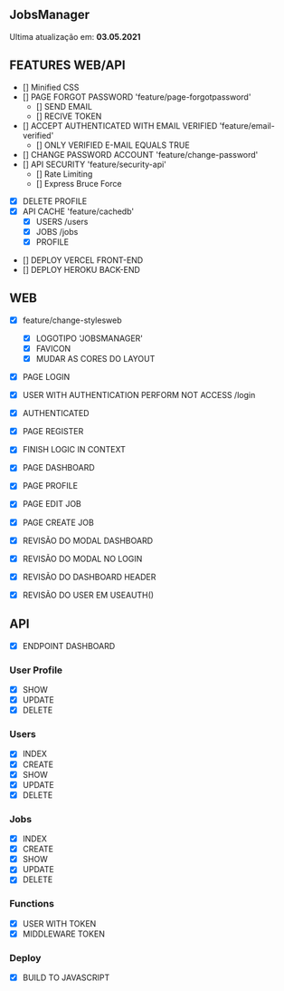 ## JobsManager

Ultima atualização em: **03.05.2021**

## **FEATURES WEB/API**

- [] Minified CSS
- [] PAGE FORGOT PASSWORD 'feature/page-forgotpassword'
  - [] SEND EMAIL
  - [] RECIVE TOKEN
- [] ACCEPT AUTHENTICATED WITH EMAIL VERIFIED 'feature/email-verified'
  - [] ONLY VERIFIED E-MAIL EQUALS TRUE
- [] CHANGE PASSWORD ACCOUNT 'feature/change-password'
- [] API SECURITY 'feature/security-api'
  - [] Rate Limiting
  - [] Express Bruce Force
- [x] DELETE PROFILE
- [x] API CACHE 'feature/cachedb'
  - [x] USERS /users
  - [x] JOBS /jobs
  - [x] PROFILE
- [] DEPLOY VERCEL FRONT-END
- [] DEPLOY HEROKU BACK-END

## WEB

- [x] feature/change-stylesweb

  - [x] LOGOTIPO 'JOBSMANAGER'
  - [x] FAVICON
  - [x] MUDAR AS CORES DO LAYOUT

- [x] PAGE LOGIN
- [x] USER WITH AUTHENTICATION PERFORM NOT ACCESS /login
- [x] AUTHENTICATED
- [x] PAGE REGISTER

- [x] FINISH LOGIC IN CONTEXT
- [x] PAGE DASHBOARD
- [x] PAGE PROFILE
- [x] PAGE EDIT JOB
- [x] PAGE CREATE JOB
- [x] REVISÃO DO MODAL DASHBOARD
- [x] REVISÃO DO MODAL NO LOGIN
- [x] REVISÃO DO DASHBOARD HEADER
- [x] REVISÃO DO USER EM USEAUTH()

## API

- [x] ENDPOINT DASHBOARD

### User Profile

- [x] SHOW
- [x] UPDATE
- [x] DELETE

### Users

- [x] INDEX
- [x] CREATE
- [x] SHOW
- [x] UPDATE
- [x] DELETE

### Jobs

- [x] INDEX
- [x] CREATE
- [x] SHOW
- [x] UPDATE
- [x] DELETE

### Functions

- [x] USER WITH TOKEN
- [x] MIDDLEWARE TOKEN

### Deploy

- [x] BUILD TO JAVASCRIPT
